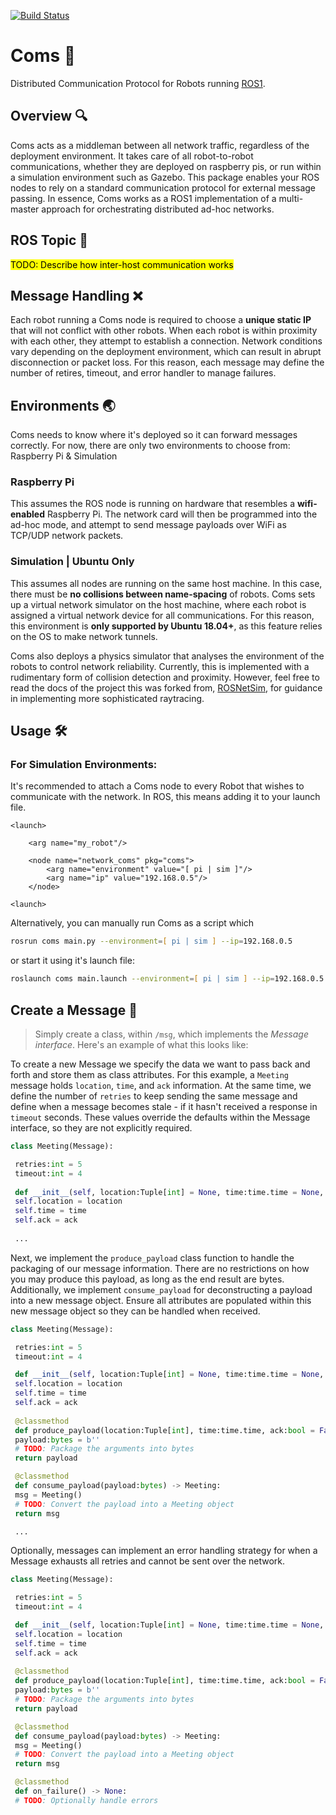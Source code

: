 [![Build Status](https://app.travis-ci.com/tylerferrara/coms.svg?branch=main)](https://app.travis-ci.com/tylerferrara/coms)


# Coms 📡
Distributed Communication Protocol for Robots running [ROS1](https://www.ros.org).

## Overview 🔍
Coms acts as a middleman between all network traffic, regardless of the deployment environment. It takes care of all robot-to-robot communications, whether they are deployed on raspberry pis, or run within a simulation environment such as Gazebo. This package enables your ROS nodes to rely on a standard communication protocol for external message passing. In essence, Coms works as a ROS1 implementation of a multi-master approach for orchestrating distributed ad-hoc networks.

## ROS Topic 💬
<mark>TODO: Describe how inter-host communication works</mark>

## Message Handling ❌
Each robot running a Coms node is required to choose a __unique static IP__ that will not conflict with other robots. When each robot is within proximity with each other, they attempt to establish a connection. Network conditions vary depending on the deployment environment, which can result in abrupt disconnection or packet loss. For this reason, each message may define the number of retires, timeout, and error handler to manage failures.

## Environments 🌏
Coms needs to know where it's deployed so it can forward messages correctly. For now, there are only two environments to choose from: Raspberry Pi & Simulation

### Raspberry Pi
This assumes the ROS node is running on hardware that resembles a __wifi-enabled__ Raspberry Pi. The network card will then be programmed into the ad-hoc mode, and attempt to send message payloads over WiFi as TCP/UDP network packets.

### Simulation | __Ubuntu Only__
This assumes all nodes are running on the same host machine. In this case, there must be __no collisions between name-spacing__ of robots. Coms sets up a virtual network simulator on the host machine, where each robot is assigned a virtual network device for all communications. For this reason, this environment is __only supported by Ubuntu 18.04+__, as this feature relies on the OS to make network tunnels.

Coms also deploys a physics simulator that analyses the environment of the robots to control network reliability. Currently, this is implemented with a rudimentary form of collision detection and proximity. However, feel free to read the docs of the project this was forked from, [ROSNetSim](https://arxiv.org/pdf/2101.10113.pdf), for guidance in implementing more sophisticated raytracing.

## Usage 🛠

### For Simulation Environments:


It's recommended to attach a Coms node to every Robot that wishes to communicate with the network. In ROS, this means adding it to your launch file.
```launch
<launch>

    <arg name="my_robot"/>

    <node name="network_coms" pkg="coms">
        <arg name="environment" value="[ pi | sim ]"/>
        <arg name="ip" value="192.168.0.5"/>
    </node>

<launch>
```
Alternatively, you can manually run Coms as a script which
```zsh
rosrun coms main.py --environment=[ pi | sim ] --ip=192.168.0.5
```
or start it using it's launch file:
```zsh
roslaunch coms main.launch --environment=[ pi | sim ] --ip=192.168.0.5
```

## Create a Message 📨
> Simply create a class, within `/msg`, which implements the _Message interface_.
> Here's an example of what this looks like:

To create a new Message we specify the data we want to pass back and forth and store them as class attributes. For this example, a `Meeting` message holds `location`, `time`, and `ack` information. At the same time, we define the number of `retries` to keep sending the same message and define when a message becomes stale - if it hasn't received a response in `timeout` seconds. These values override the defaults within the Message interface, so they are not explicitly required.

```py
class Meeting(Message):

 retries:int = 5
 timeout:int = 4
 
 def __init__(self, location:Tuple[int] = None, time:time.time = None, ack:bool = None) -> None:
 self.location = location
 self.time = time
 self.ack = ack
 
 ...

```

Next, we implement the `produce_payload` class function to handle the packaging of our message information. There are no restrictions on how you may produce this payload, as long as the end result are bytes. Additionally, we implement `consume_payload` for deconstructing a payload into a new message object. Ensure all attributes are populated within this new message object so they can be handled when received.

```py
class Meeting(Message):

 retries:int = 5
 timeout:int = 4

 def __init__(self, location:Tuple[int] = None, time:time.time = None, ack:bool = None) -> None:
 self.location = location
 self.time = time
 self.ack = ack
 
 @classmethod
 def produce_payload(location:Tuple[int], time:time.time, ack:bool = False) -> bytes:
 payload:bytes = b''
 # TODO: Package the arguments into bytes
 return payload

 @classmethod
 def consume_payload(payload:bytes) -> Meeting:
 msg = Meeting()
 # TODO: Convert the payload into a Meeting object
 return msg

 ...

```

Optionally, messages can implement an error handling strategy for when a Message exhausts all retries and cannot be sent over the network.

```py
class Meeting(Message):

 retries:int = 5
 timeout:int = 4

 def __init__(self, location:Tuple[int] = None, time:time.time = None, ack:bool = None) -> None:
 self.location = location
 self.time = time
 self.ack = ack
 
 @classmethod
 def produce_payload(location:Tuple[int], time:time.time, ack:bool = False) -> bytes:
 payload:bytes = b''
 # TODO: Package the arguments into bytes
 return payload

 @classmethod
 def consume_payload(payload:bytes) -> Meeting:
 msg = Meeting()
 # TODO: Convert the payload into a Meeting object
 return msg

 @classmethod
 def on_failure() -> None:
 # TODO: Optionally handle errors
```


